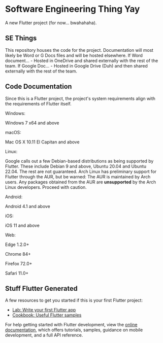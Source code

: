# Software Engineering Thing Yay

A new Flutter project (for now... bwahahaha).

## SE Things

This repository houses the code for the project. Documentation will most likely be Word or G Docs files and will be hosted elsewhere.
	If Word document...
		- Hosted in OneDrive and shared externally with the rest of the team.
	If Google Doc...
		- Hosted in Google Drive (Duh) and then shared externally with the rest of the team.

## Code Documentation

Since this is a Flutter project, the project's system requirements align with the requirements of Flutter itself.
	
Windows: 

Windows 7 x64 and above

macOS:

Mac OS X 10.11 El Capitan and above
    
Linux:

Google calls out a few Debian-based distributions as being supported by Flutter. These include Debian 9 and above, Ubuntu 20.04 and Ubuntu 22.04. The rest are not guaranteed. Arch Linux has preliminary support for Flutter through the AUR, but be warned: The AUR is maintained by Arch users. Any packages obtained from the AUR are **unsupported** by the Arch Linux developers. Proceed with caution.

Android:

Android 4.1 and above

iOS:

iOS 11 and above

Web:

Edge 1.2.0+
	
Chrome 84+
    
Firefox 72.0+
    
Safari 11.0+

## Stuff Flutter Generated

A few resources to get you started if this is your first Flutter project:

- [Lab: Write your first Flutter app](https://docs.flutter.dev/get-started/codelab)
- [Cookbook: Useful Flutter samples](https://docs.flutter.dev/cookbook)

For help getting started with Flutter development, view the
[online documentation](https://docs.flutter.dev/), which offers tutorials,
samples, guidance on mobile development, and a full API reference.

